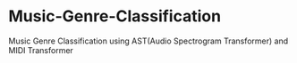 # Music-Genre-Classification
Music Genre Classification using AST(Audio Spectrogram Transformer) and MIDI Transformer
